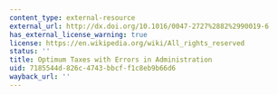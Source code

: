 ```yaml
---
content_type: external-resource
external_url: http://dx.doi.org/10.1016/0047-2727%2882%2990019-6
has_external_license_warning: true
license: https://en.wikipedia.org/wiki/All_rights_reserved
status: ''
title: Optimum Taxes with Errors in Administration
uid: 7185544d-826c-4743-bbcf-f1c8eb9b66d6
wayback_url: ''
---
```

